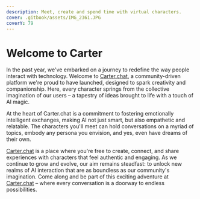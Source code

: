 ```yaml
---
description: Meet, create and spend time with virtual characters.
cover: .gitbook/assets/IMG_2361.JPG
coverY: 79
---
```


# Welcome to Carter

In the past year, we've embarked on a journey to redefine the way people interact with technology. Welcome to [Carter.chat](https://carter.chat), a community-driven platform we're proud to have launched, designed to spark creativity and companionship. Here, every character springs from the collective imagination of our users – a tapestry of ideas brought to life with a touch of AI magic.

At the heart of Carter.chat is a commitment to fostering emotionally intelligent exchanges, making AI not just smart, but also empathetic and relatable. The characters you'll meet can hold conversations on a myriad of topics, embody any persona you envision, and yes, even have dreams of their own.

[Carter.chat](https://carter.chat) is a place where you're free to create, connect, and share experiences with characters that feel authentic and engaging. As we continue to grow and evolve, our aim remains steadfast: to unlock new realms of AI interaction that are as boundless as our community's imagination. Come along and be part of this exciting adventure at [Carter.chat](https://carter.chat) – where every conversation is a doorway to endless possibilities.
